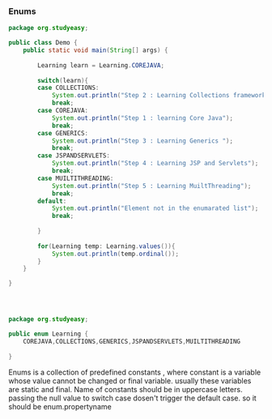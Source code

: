 ### Enums

```java
package org.studyeasy;

public class Demo {
	public static void main(String[] args) {
		
		Learning learn = Learning.COREJAVA;
		
		switch(learn){
		case COLLECTIONS:
			System.out.println("Step 2 : Learning Collections framework");
			break;
		case COREJAVA:
			System.out.println("Step 1 : learning Core Java");
			break;
		case GENERICS:
			System.out.println("Step 3 : Learning Generics ");
			break;
		case JSPANDSERVLETS:
			System.out.println("Step 4 : Learning JSP and Servlets");
			break;
		case MUILTITHREADING:
			System.out.println("Step 5 : Learning MuiltThreading");
			break;
		default:
			System.out.println("Element not in the enumarated list");
			break;
		
		}
		
		for(Learning temp: Learning.values()){
			System.out.println(temp.ordinal());
		}
	}

}




package org.studyeasy;

public enum Learning {
	COREJAVA,COLLECTIONS,GENERICS,JSPANDSERVLETS,MUILTITHREADING
	
}
```

Enums is a collection of predefined constants , where constant is a variable whose value cannot be changed or final variable.
usually these variables are static and final.
Name of constants should be in uppercase letters.
passing the null value to switch case dosen't trigger the default case. so it should be enum.propertyname

